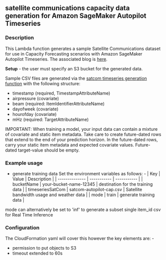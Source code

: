 ## satellite communications capacity data generation for Amazon SageMaker Autopilot Timeseries

### Description
This Lambda function generates a sample Satellite Communications dataset for use in 
Capacity Forecasting scenarios with Amazon SageMaker Autopilot Timeseries. The associated blog 
is [here](https://aws.amazon.com/blogs/publicsector/maximizing-satellite-communications-usage-with-amazon-forecast/).

**Setup** - the user must specify an S3 bucket for the generated data. 

Sample CSV files are generated via the [satcom timeseries generation function](./lambda_function.py) 
with the following structure:

* timestamp (required, TimestampAttributeName)
* airpressure (covariate)
* beam (required: ItemIdentifierAttributeName)
* dayofweek (covariate)
* hourofday (covariate)
* mHz (required: TargetAttributeName)

IMPORTANT: When training a model, your input data can contain a mixture of covariate and static item metadata. 
Take care to create future-dated rows that extend to the end of your prediction horizon. In the future-dated rows, 
carry your static item metadata and expected covariate values. Future-dated target-value should be empty. 


### Example usage

* generate training data
Set the environment variables as follows: -
| Key      | Value     | Description |
| -------------- | ----------- | ----------- |
| bucketName  | your-bucket-name-12345 | destination for the training data |
| timeseriesSatCom | satcom-autopilot-cap.csv | Satellite bandwidth usage and weather data |
| mode | train | generate training data |

mode can alternatively be set to 'inf' to generate a subset single item_id csv for Real Time Inference


### Configuration
The CloudFormation yaml will cover this however the key elements are: -
* permission to put objects to S3
* timeout extended to 60s

